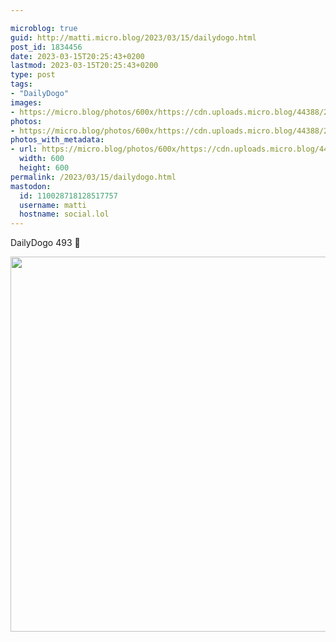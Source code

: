 ```yaml
---

microblog: true
guid: http://matti.micro.blog/2023/03/15/dailydogo.html
post_id: 1834456
date: 2023-03-15T20:25:43+0200
lastmod: 2023-03-15T20:25:43+0200
type: post
tags:
- "DailyDogo"
images:
- https://micro.blog/photos/600x/https://cdn.uploads.micro.blog/44388/2023/d2c133206e.jpg
photos:
- https://micro.blog/photos/600x/https://cdn.uploads.micro.blog/44388/2023/d2c133206e.jpg
photos_with_metadata:
- url: https://micro.blog/photos/600x/https://cdn.uploads.micro.blog/44388/2023/d2c133206e.jpg
  width: 600
  height: 600
permalink: /2023/03/15/dailydogo.html
mastodon:
  id: 110028718128517757
  username: matti
  hostname: social.lol
---
```

DailyDogo 493 🐶

<img src="/media/uploads/2023/d2c133206e.jpg" width="600" height="600" alt="" />
